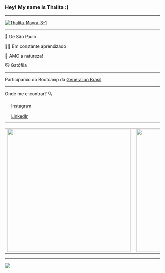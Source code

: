 <!--
**thaitsms/mynameisthalita** is a ✨ _special_ ✨ repository because its `README.md` (this file) appears on your GitHub profile.
Here are some ideas to get you started:

- 🔭 I’m currently working on ...
- 🌱 I’m currently learning ...
- 👯 I’m looking to collaborate on ...
- 🤔 I’m looking for help with ...
- 💬 Ask me about ...
- 📫 How to reach me: ...
- 😄 Pronouns: ...
- ⚡ Fun fact: ...
-->


### Hey! My name is Thalita :) 

---
<a href="https://i.ibb.co/TP3qKcp/Thalita-Mayra-3-1.png"><img src="https://i.ibb.co/TP3qKcp/Thalita-Mayra-3-1.png" alt="Thalita-Mayra-3-1" border="0"></a>
 
---

📍 De São Paulo

👩‍💻 Em constante aprendizado

🌾 AMO a natureza!

🐱 Gatófila

---

Participando do Bootcamp da [Generation Brasil](https://brazil.generation.org/).

---

Onde me encontrar? :mag:  

<a href="https://www.instagram.com/thalitsms"><img src="https://github.com/leticiadasilva/leticiadasilva/blob/main/images/instagram.png" width="16"></img></a> [Instagram](https://www.instagram.com/thalitsms)  

<a href="https://www.linkedin.com/in/thalitsms"><img src="https://github.com/leticiadasilva/leticiadasilva/blob/main/images/linkedin.png" width="16"></img></a> [LinkedIn](https://www.linkedin.com/in/thalitsms)  



---  

<center>
<table>
    <tr>
        <td><img width="400px" align="left" src="https://github-readme-stats.vercel.app/api/top-langs/?username=thalitsms&hide=html&layout=compact&theme=buefy" /></td>
        <td><img width="400px" align="left" src="https://github-readme-stats.vercel.app/api?username=thalitsms&theme=buefy"/></td>
    </tr>   
</table>
</center>  

---

![](https://komarev.com/ghpvc/?username=thalitsms&color=blue&style=flat)
